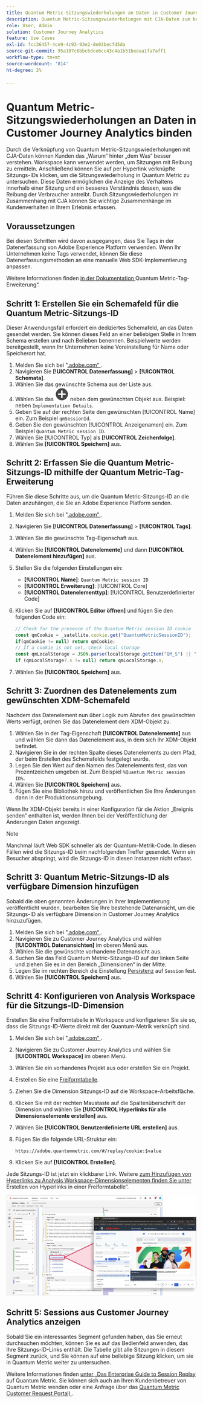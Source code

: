 ```yaml
---
title: Quantum Metric-Sitzungswiederholungen an Daten in Customer Journey Analytics binden
description: Quantum Metric-Sitzungswiederholungen mit CJA-Daten zum besseren Verständnis des „Warum“ hinter „dem Was“.
role: User, Admin
solution: Customer Journey Analytics
feature: Use Cases
exl-id: fcc36457-4ce9-4c93-93e2-de03becfd5da
source-git-commit: 95a107c6bbc6dce6cc43c4a1b51beeaa1fa7aff1
workflow-type: tm+mt
source-wordcount: '814'
ht-degree: 2%

---
```


# Quantum Metric-Sitzungswiederholungen an Daten in Customer Journey Analytics binden

Durch die Verknüpfung von Quantum Metric-Sitzungswiederholungen mit CJA-Daten können Kunden das „Warum“ hinter „dem Was“ besser verstehen.  Workspace kann verwendet werden, um Sitzungen mit Reibung zu ermitteln. Anschließend können Sie auf per Hyperlink verknüpfte Sitzungs-IDs klicken, um die Sitzungswiederholung in Quantum Metric zu untersuchen.  Diese Daten ermöglichen die Anzeige des Verhaltens innerhalb einer Sitzung und ein besseres Verständnis dessen, was die Reibung der Verbraucher antreibt.  Durch Sitzungswiederholungen im Zusammenhang mit CJA können Sie wichtige Zusammenhänge im Kundenverhalten in Ihrem Erlebnis erfassen.

## Voraussetzungen

Bei diesen Schritten wird davon ausgegangen, dass Sie Tags in der Datenerfassung von Adobe Experience Platform verwenden. Wenn Ihr Unternehmen keine Tags verwendet, können Sie diese Datenerfassungsmethoden an eine manuelle Web SDK-Implementierung anpassen.

Weitere Informationen finden [ in der Dokumentation ](https://experienceleague.adobe.com/de/docs/experience-platform/destinations/catalog/analytics/quantum-metric)Quantum Metric-Tag-Erweiterung“.

## Schritt 1: Erstellen Sie ein Schemafeld für die Quantum Metric-Sitzungs-ID

Dieser Anwendungsfall erfordert ein dediziertes Schemafeld, an das Daten gesendet werden. Sie können dieses Feld an einer beliebigen Stelle in Ihrem Schema erstellen und nach Belieben benennen. Beispielwerte werden bereitgestellt, wenn Ihr Unternehmen keine Voreinstellung für Name oder Speicherort hat.

1. Melden Sie sich bei &quot;[.adobe.com“ ](https://experience.adobe.com).
1. Navigieren Sie **[!UICONTROL Datenerfassung]** > **[!UICONTROL Schemata]**.
1. Wählen Sie das gewünschte Schema aus der Liste aus.
1. Wählen Sie das ![Feldsymbol hinzufügen](/help/assets/icons/AddCircle.svg) neben dem gewünschten Objekt aus. Beispiel: neben `Implementation Details`.
1. Geben Sie auf der rechten Seite den gewünschten [!UICONTROL Name] ein. Zum Beispiel `qmSessionId`.
1. Geben Sie den gewünschten [!UICONTROL Anzeigenamen] ein. Zum Beispiel `Quantum Metric session ID`.
1. Wählen Sie [!UICONTROL Typ] als **[!UICONTROL Zeichenfolge]**.
1. Wählen Sie **[!UICONTROL Speichern]** aus.

## Schritt 2: Erfassen Sie die Quantum Metric-Sitzungs-ID mithilfe der Quantum Metric-Tag-Erweiterung

Führen Sie diese Schritte aus, um die Quantum Metric-Sitzungs-ID an die Daten anzuhängen, die Sie an Adobe Experience Platform senden.

1. Melden Sie sich bei &quot;[.adobe.com“ ](https://experience.adobe.com).
1. Navigieren Sie **[!UICONTROL Datenerfassung]** > **[!UICONTROL Tags]**.
1. Wählen Sie die gewünschte Tag-Eigenschaft aus.
1. Wählen Sie **[!UICONTROL Datenelemente]** und dann **[!UICONTROL Datenelement hinzufügen]** aus.
1. Stellen Sie die folgenden Einstellungen ein:
   * **[!UICONTROL Name]**: `Quantum Metric session ID`
   * **[!UICONTROL Erweiterung]**: [!UICONTROL Core]
   * **[!UICONTROL Datenelementtyp]**: [!UICONTROL Benutzerdefinierter Code]
1. Klicken Sie auf **[!UICONTROL Editor öffnen]** und fügen Sie den folgenden Code ein:

   ```js
   // Check for the presence of the Quantum Metric session ID cookie
   const qmCookie = _satellite.cookie.get("QuantumMetricSessionID");
   if(qmCookie != null) return qmCookie;
   // If a cookie is not set, check local storage
   const qmLocalStorage = JSON.parse(localStorage.getItem("QM_S") || "{}");
   if (qmLocalStorage?.s != null) return qmLocalStorage.s;
   ```

1. Wählen Sie **[!UICONTROL Speichern]** aus.

## Schritt 3: Zuordnen des Datenelements zum gewünschten XDM-Schemafeld

Nachdem das Datenelement nun über Logik zum Abrufen des gewünschten Werts verfügt, ordnen Sie das Datenelement dem XDM-Objekt zu.

1. Wählen Sie in der Tag-Eigenschaft **[!UICONTROL Datenelemente]** aus und wählen Sie dann das Datenelement aus, in dem sich Ihr XDM-Objekt befindet.
1. Navigieren Sie in der rechten Spalte dieses Datenelements zu dem Pfad, der beim Erstellen des Schemafelds festgelegt wurde.
1. Legen Sie den Wert auf den Namen des Datenelements fest, das von Prozentzeichen umgeben ist. Zum Beispiel `%Quantum Metric session ID%`.
1. Wählen Sie **[!UICONTROL Speichern]** aus.
1. Fügen Sie eine Bibliothek hinzu und veröffentlichen Sie Ihre Änderungen dann in der Produktionsumgebung.

Wenn Ihr XDM-Objekt bereits in einer Konfiguration für die Aktion „Ereignis senden“ enthalten ist, werden Ihnen bei der Veröffentlichung der Änderungen Daten angezeigt.

>[!NOTE]
>
>Manchmal läuft Web SDK schneller als der Quantum-Metrik-Code. In diesen Fällen wird die Sitzungs-ID beim nachfolgenden Treffer gesendet. Wenn ein Besucher abspringt, wird die Sitzungs-ID in diesen Instanzen nicht erfasst.

## Schritt 3: Quantum Metric-Sitzungs-ID als verfügbare Dimension hinzufügen

Sobald die oben genannten Änderungen in Ihrer Implementierung veröffentlicht wurden, bearbeiten Sie Ihre bestehende Datenansicht, um die Sitzungs-ID als verfügbare Dimension in Customer Journey Analytics hinzuzufügen.

1. Melden Sie sich bei &quot;[.adobe.com“ ](https://experience.adobe.com).
1. Navigieren Sie zu Customer Journey Analytics und wählen **[!UICONTROL Datenansichten]** im oberen Menü aus.
1. Wählen Sie die gewünschte vorhandene Datenansicht aus.
1. Suchen Sie das Feld Quantum Metric-Sitzungs-ID auf der linken Seite und ziehen Sie es in den Bereich „Dimensionen“ in der Mitte.
1. Legen Sie im rechten Bereich die Einstellung [Persistenz](/help/data-views/component-settings/persistence.md) auf `Session` fest.
1. Wählen Sie **[!UICONTROL Speichern]** aus.

## Schritt 4: Konfigurieren von Analysis Workspace für die Sitzungs-ID-Dimension

Erstellen Sie eine Freiformtabelle in Workspace und konfigurieren Sie sie so, dass die Sitzungs-ID-Werte direkt mit der Quantum-Metrik verknüpft sind.

1. Melden Sie sich bei &quot;[.adobe.com“ ](https://experience.adobe.com).
1. Navigieren Sie zu Customer Journey Analytics und wählen Sie **[!UICONTROL Workspace]** im oberen Menü.
1. Wählen Sie ein vorhandenes Projekt aus oder erstellen Sie ein Projekt.
1. Erstellen Sie eine [Freiformtabelle](/help/analysis-workspace/visualizations/freeform-table/freeform-table.md).
1. Ziehen Sie die Dimension Sitzungs-ID auf die Workspace-Arbeitsfläche.
1. Klicken Sie mit der rechten Maustaste auf die Spaltenüberschrift der Dimension und wählen Sie **[!UICONTROL Hyperlinks für alle Dimensionselemente erstellen]** aus.
1. Wählen Sie **[!UICONTROL Benutzerdefinierte URL erstellen]** aus.
1. Fügen Sie die folgende URL-Struktur ein:

   ```
   https://adobe.quantummetric.com/#/replay/cookie:$value
   ```

1. Klicken Sie auf **[!UICONTROL Erstellen]**.

Jede Sitzungs-ID ist jetzt ein klickbarer Link. Weitere [ zum Hinzufügen von Hyperlinks zu Analysis Workspace-Dimensionselementen finden Sie unter ](/help/analysis-workspace/visualizations/freeform-table/freeform-table-hyperlinks.md)Erstellen von Hyperlinks in einer Freiformtabelle“.

![Sitzungswiederholung](assets/session-replay.png)

## Schritt 5: Sessions aus Customer Journey Analytics anzeigen

Sobald Sie ein interessantes Segment gefunden haben, das Sie erneut durchsuchen möchten, können Sie es auf das Bedienfeld anwenden, das Ihre Sitzungs-ID-Links enthält. Die Tabelle gibt alle Sitzungen in diesem Segment zurück, und Sie können auf eine beliebige Sitzung klicken, um sie in Quantum Metric weiter zu untersuchen.

Weitere Informationen finden [ unter „Das Enterprise Guide to Session Replay](https://www.quantummetric.com/resources/ebook/the-enterprise-guide-to-session-replay) auf Quantum Metric. Sie können sich auch an Ihren Kundenbetreuer von Quantum Metric wenden oder eine Anfrage über das [Quantum Metric Customer Request Portal) ](https://community.quantummetric.com/s/public-support-page).
